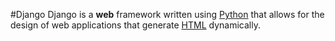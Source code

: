 #Django
Django is a **web** framework written using [Python](/wiki/Python) that allows for the design of web applications that generate [HTML](/wiki/HTML) dynamically.
